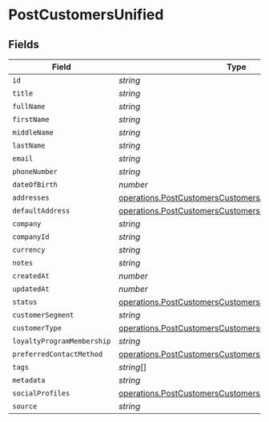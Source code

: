 # PostCustomersUnified


## Fields

| Field                                                                                                                              | Type                                                                                                                               | Required                                                                                                                           | Description                                                                                                                        |
| ---------------------------------------------------------------------------------------------------------------------------------- | ---------------------------------------------------------------------------------------------------------------------------------- | ---------------------------------------------------------------------------------------------------------------------------------- | ---------------------------------------------------------------------------------------------------------------------------------- |
| `id`                                                                                                                               | *string*                                                                                                                           | :heavy_minus_sign:                                                                                                                 | N/A                                                                                                                                |
| `title`                                                                                                                            | *string*                                                                                                                           | :heavy_minus_sign:                                                                                                                 | N/A                                                                                                                                |
| `fullName`                                                                                                                         | *string*                                                                                                                           | :heavy_minus_sign:                                                                                                                 | N/A                                                                                                                                |
| `firstName`                                                                                                                        | *string*                                                                                                                           | :heavy_minus_sign:                                                                                                                 | N/A                                                                                                                                |
| `middleName`                                                                                                                       | *string*                                                                                                                           | :heavy_minus_sign:                                                                                                                 | N/A                                                                                                                                |
| `lastName`                                                                                                                         | *string*                                                                                                                           | :heavy_minus_sign:                                                                                                                 | N/A                                                                                                                                |
| `email`                                                                                                                            | *string*                                                                                                                           | :heavy_minus_sign:                                                                                                                 | N/A                                                                                                                                |
| `phoneNumber`                                                                                                                      | *string*                                                                                                                           | :heavy_minus_sign:                                                                                                                 | N/A                                                                                                                                |
| `dateOfBirth`                                                                                                                      | *number*                                                                                                                           | :heavy_minus_sign:                                                                                                                 | N/A                                                                                                                                |
| `addresses`                                                                                                                        | [operations.PostCustomersCustomersAddresses](../../models/operations/postcustomerscustomersaddresses.md)[]                         | :heavy_minus_sign:                                                                                                                 | N/A                                                                                                                                |
| `defaultAddress`                                                                                                                   | [operations.PostCustomersCustomersDefaultAddress](../../models/operations/postcustomerscustomersdefaultaddress.md)                 | :heavy_minus_sign:                                                                                                                 | N/A                                                                                                                                |
| `company`                                                                                                                          | *string*                                                                                                                           | :heavy_minus_sign:                                                                                                                 | N/A                                                                                                                                |
| `companyId`                                                                                                                        | *string*                                                                                                                           | :heavy_minus_sign:                                                                                                                 | N/A                                                                                                                                |
| `currency`                                                                                                                         | *string*                                                                                                                           | :heavy_minus_sign:                                                                                                                 | N/A                                                                                                                                |
| `notes`                                                                                                                            | *string*                                                                                                                           | :heavy_minus_sign:                                                                                                                 | N/A                                                                                                                                |
| `createdAt`                                                                                                                        | *number*                                                                                                                           | :heavy_minus_sign:                                                                                                                 | N/A                                                                                                                                |
| `updatedAt`                                                                                                                        | *number*                                                                                                                           | :heavy_minus_sign:                                                                                                                 | N/A                                                                                                                                |
| `status`                                                                                                                           | [operations.PostCustomersCustomersStatus](../../models/operations/postcustomerscustomersstatus.md)                                 | :heavy_minus_sign:                                                                                                                 | N/A                                                                                                                                |
| `customerSegment`                                                                                                                  | *string*                                                                                                                           | :heavy_minus_sign:                                                                                                                 | N/A                                                                                                                                |
| `customerType`                                                                                                                     | [operations.PostCustomersCustomersCustomerType](../../models/operations/postcustomerscustomerscustomertype.md)                     | :heavy_minus_sign:                                                                                                                 | N/A                                                                                                                                |
| `loyaltyProgramMembership`                                                                                                         | *string*                                                                                                                           | :heavy_minus_sign:                                                                                                                 | N/A                                                                                                                                |
| `preferredContactMethod`                                                                                                           | [operations.PostCustomersCustomersPreferredContactMethod](../../models/operations/postcustomerscustomerspreferredcontactmethod.md) | :heavy_minus_sign:                                                                                                                 | N/A                                                                                                                                |
| `tags`                                                                                                                             | *string*[]                                                                                                                         | :heavy_minus_sign:                                                                                                                 | N/A                                                                                                                                |
| `metadata`                                                                                                                         | *string*                                                                                                                           | :heavy_minus_sign:                                                                                                                 | N/A                                                                                                                                |
| `socialProfiles`                                                                                                                   | [operations.PostCustomersCustomersSocialProfiles](../../models/operations/postcustomerscustomerssocialprofiles.md)[]               | :heavy_minus_sign:                                                                                                                 | N/A                                                                                                                                |
| `source`                                                                                                                           | *string*                                                                                                                           | :heavy_minus_sign:                                                                                                                 | N/A                                                                                                                                |
